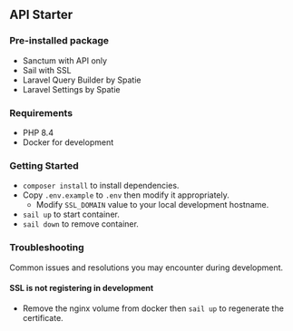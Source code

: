 ## API Starter

### Pre-installed package

- Sanctum with API only
- Sail with SSL
- Laravel Query Builder by Spatie
- Laravel Settings by Spatie


### Requirements

- PHP 8.4
- Docker for development

### Getting Started

- `composer install` to install dependencies.
- Copy `.env.example` to `.env` then modify it appropriately.
  - Modify `SSL_DOMAIN` value to your local development hostname.
- `sail up` to start container.
- `sail down` to remove container.

### Troubleshooting

Common issues and resolutions you may encounter during development.


#### SSL is not registering in development

- Remove the nginx volume from docker then `sail up` to regenerate the certificate.
